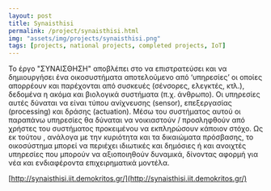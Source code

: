 ```yaml
---
layout: post
title: Synaisthisi 
permalink: /project/synaisthisi.html
img: "assets/img/projects/synaisthisi.png"
tags: [projects, national projects, completed projects, IoT]
---
```


Το έργο "ΣΥΝΑΙΣΘΗΣΗ" αποβλέπει στο να επιστρατεύσει και να δημιουργήσει ένα οικοσυστήματα αποτελούμενο από ‘υπηρεσίες’ οι οποίες απορρέουν και παρέχονται από συσκευές (σένσορες, ελεγκτές, κτλ.), δεδομένα η ακόμα και βιολογικά συστήματα (π.χ. άνθρωπο). Οι υπηρεσίες αυτές δύναται να είναι τύπου ανίχνευσης (sensor), επεξεργασίας (processing) και δράσης (actuation). Μέσω του συστήματος αυτού οι παραπάνω υπηρεσίες θα δύναται να νοικιαστούν / προσληφθούν από χρήστες του συστήματος προκειμένου να εκπληρώσουν κάποιον στόχο. Ως εκ τούτου , ανάλογα με την κυριότητα και τα δικαιώματα πρόσβασης, το οικοσύστημα μπορεί να περιέχει ιδιωτικές και δημόσιες ή και ανοιχτές υπηρεσίες που μπορούν να αξιοποιηθούν δυναμικά, δίνοντας αφορμή για νέα και ενδιαφέροντα επιχειρηματικά μοντέλα.

 [http://synaisthisi.iit.demokritos.gr/](http://synaisthisi.iit.demokritos.gr/)

